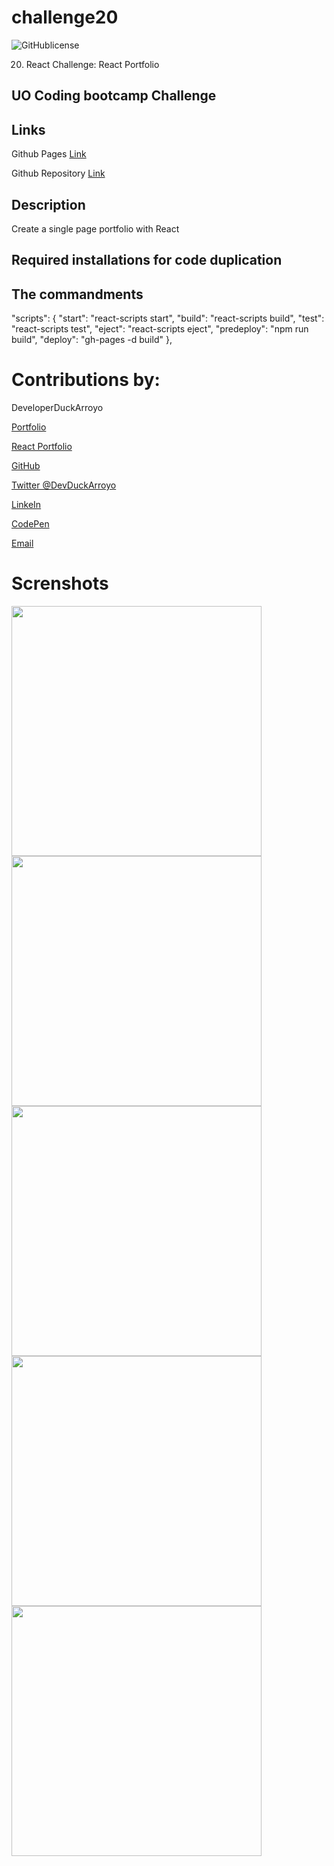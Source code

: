 # challenge20

![GitHublicense](https://img.shields.io/npm/l/express?style=for-the-badge)

20. React Challenge: React Portfolio

## UO Coding bootcamp Challenge

## Links

Github Pages [Link](https://duckarroyo.github.io/challenge20/)

Github Repository [Link](https://github.com/DuckArroyo/challenge20)

## Description

Create a single page portfolio with React

## Required installations for code duplication

## The commandments

"scripts": {
"start": "react-scripts start",
"build": "react-scripts build",
"test": "react-scripts test",
"eject": "react-scripts eject",
"predeploy": "npm run build",
"deploy": "gh-pages -d build"
},

# Contributions by:

DeveloperDuckArroyo

[Portfolio](https://duckarroyo.github.io/challenge2/)

[React Portfolio](http://DuckArroyo.github.io/challenge20)

[GitHub](https://github.com/DuckArroyo)

[Twitter @DevDuckArroyo](https://twitter.com/DevDuckArroyo)

[LinkeIn](https://www.linkedin.com/in/duckarroyo/)

[CodePen](https://codepen.io/DeveloperDuckArroyo)

[Email](mailto:DeveloperDuckArroyo@gmail.com)

# Screnshots

<img src="./src/assets/home.png" style="width: 400px">

<img src="./src/assets/contact.png" style="width: 400px">

<img src="./src/assets/portfolio.png" style="width: 400px">

<img src="./src/assets/resume.png" style="width: 400px">

<img src="./src/assets/five.png" style="width: 400px">
